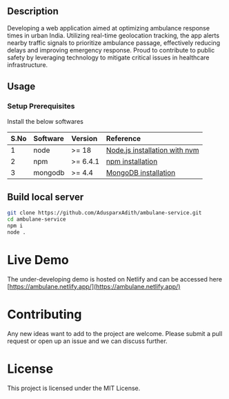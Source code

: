 ## Description

Developing a web application aimed at optimizing ambulance response times in urban India. Utilizing real-time geolocation tracking, the app alerts nearby traffic signals to prioritize ambulance passage, effectively reducing delays and improving emergency response. Proud to contribute to public safety by leveraging technology to mitigate critical issues in healthcare infrastructure.

## Usage

### Setup Prerequisites
Install the below softwares

| S.No        | Software   | Version   | Reference |
| :---------  | :--------  | :-------  | :-------- |
| 1           | node       | >= 18 | [Node.js installation with nvm](https://blog.pm2.io/install-node-js-with-nvm/) |
| 2           | npm        | >= 6.4.1  | [npm installation](https://www.npmjs.com/get-npm) |
| 3           | mongodb | >= 4.4   | [MongoDB installation](https://www.mongodb.com/docs/manual/installation/) |


## Build local server

```sh
git clone https://github.com/AdusparxAdith/ambulane-service.git
cd ambulane-service
npm i
node .
```
# Live Demo

The under-developing demo is hosted on Netlify and can be accessed here [https://ambulane.netlify.app/](https://ambulane.netlify.app/)

# Contributing

Any new ideas want to add to the project are welcome. Please submit a pull request or open up an issue and we can discuss further.

# License

This project is licensed under the MIT License.
